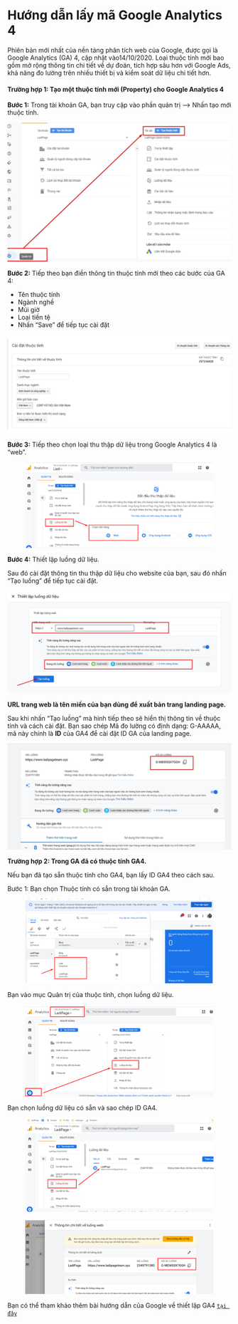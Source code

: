 # Hướng dẫn lấy mã  Google Analytics 4

Phiên bản mới nhất của nền tảng phân tích web của Google, được gọi là Google Analytics (GA) 4, cập nhật vào14/10/2020. Loại thuộc tính mới bao gồm mở rộng thông tin chi tiết về dự đoán, tích hợp sâu hơn với Google Ads, khả năng đo lường trên nhiều thiết bị và kiểm soát dữ liệu chi tiết hơn.

#### Trường hợp 1: Tạo một thuộc tính mới (Property) cho Google Analytics 4

**Bước 1:** Trong tài khoản GA, bạn truy cập vào phần quản trị --> Nhấn tạo mới thuộc tính.

![](<../../../.gitbook/assets/image (193).png>)

**Bước 2:** Tiếp theo bạn điền thông tin thuộc tính mới theo các bước của GA  4:

* Tên thuộc tính
* Ngành nghề
* Múi giờ
* Loại tiền tệ
* Nhấn “Save” để tiếp tục cài đặt

![](<../../../.gitbook/assets/image (386).png>)

**Bước 3:** Tiếp theo chọn loại thu thập dữ liệu trong Google Analytics 4 là “web”.

<figure><img src="../../../.gitbook/assets/Ga4.png" alt=""><figcaption></figcaption></figure>

**Bước 4:** Thiết lập luồng dữ liệu.

Sau đó cài đặt thông tin thu thập dữ liệu cho website của bạn, sau đó nhấn “Tạo luồng” để tiếp tục cài đặt.

![](<../../../.gitbook/assets/image (624).png>)

**URL trang web là tên miền của bạn dùng để xuất bản trang landing page.**

Sau khi nhấn “Tạo luồng” mà hình tiếp theo sẽ hiển thị thông tin về thuộc tính và cách cài đặt. Bạn sao chép Mã đo lường có định dạng: G-AAAAA, mã này chính là **ID** của GA4 để cài đặt ID GA của landing page.

![](<../../../.gitbook/assets/image (411).png>)

**Trường hợp 2: Trong GA đã có thuộc tính GA4.**

Nếu bạn đã tạo sẵn thuộc tính cho GA4, bạn lấy ID GA4 theo cách sau.

Bước 1: Bạn chọn Thuộc tính có sẵn trong tài khoản GA.

<figure><img src="../../../.gitbook/assets/ga42 (1).png" alt=""><figcaption></figcaption></figure>

Bạn vào mục Quản trị của thuộc tính, chọn luồng dữ liệu.

<figure><img src="../../../.gitbook/assets/GA43.png" alt=""><figcaption></figcaption></figure>

Bạn chọn luồng dữ liệu có sẵn và sao chép ID GA4.

<figure><img src="../../../.gitbook/assets/Ga44.png" alt=""><figcaption></figcaption></figure>

<figure><img src="../../../.gitbook/assets/GA45.png" alt=""><figcaption></figcaption></figure>

Bạn có thể tham khảo thêm bài hướng dẫn của Google về thiết lập GA4 [`tại đây`](https://support.google.com/analytics/answer/9304153?hl=en#zippy=%2Cweb)
